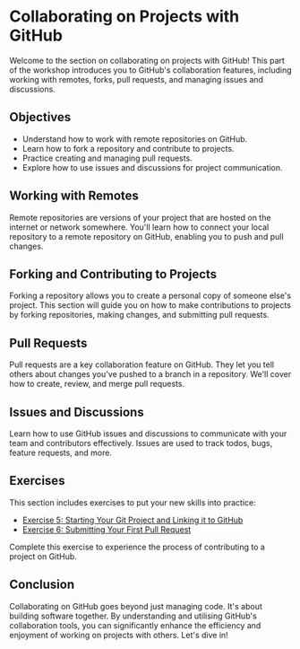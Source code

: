 # Collaborating on Projects with GitHub

Welcome to the section on collaborating on projects with GitHub! This part of the workshop introduces you to GitHub's collaboration features, including working with remotes, forks, pull requests, and managing issues and discussions.

## Objectives

- Understand how to work with remote repositories on GitHub.
- Learn how to fork a repository and contribute to projects.
- Practice creating and managing pull requests.
- Explore how to use issues and discussions for project communication.

## Working with Remotes

Remote repositories are versions of your project that are hosted on the internet or network somewhere. You'll learn how to connect your local repository to a remote repository on GitHub, enabling you to push and pull changes.

## Forking and Contributing to Projects

Forking a repository allows you to create a personal copy of someone else's project. This section will guide you on how to make contributions to projects by forking repositories, making changes, and submitting pull requests.

## Pull Requests

Pull requests are a key collaboration feature on GitHub. They let you tell others about changes you've pushed to a branch in a repository. We'll cover how to create, review, and merge pull requests.

## Issues and Discussions

Learn how to use GitHub issues and discussions to communicate with your team and contributors effectively. Issues are used to track todos, bugs, feature requests, and more.

## Exercises

This section includes exercises to put your new skills into practice:

- [Exercise 5: Starting Your Git Project and Linking it to GitHub](./exercises/exercise-5.md)
- [Exercise 6: Submitting Your First Pull Request](./exercises/exercise-6.md)

Complete this exercise to experience the process of contributing to a project on GitHub.

## Conclusion

Collaborating on GitHub goes beyond just managing code. It's about building software together. By understanding and utilising GitHub's collaboration tools, you can significantly enhance the efficiency and enjoyment of working on projects with others. Let's dive in!

